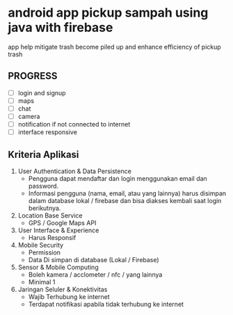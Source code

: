 # android app pickup sampah using java with firebase
app help mitigate trash become piled up and enhance efficiency of pickup trash

## PROGRESS
- [ ] login and signup
- [ ] maps
- [ ] chat
- [ ] camera
- [ ] notification if not connected to internet
- [ ] interface responsive

## Kriteria Aplikasi
1. User Authentication & Data Persistence
    - Pengguna dapat mendaftar dan login menggunakan email dan password.
    - Informasi pengguna (nama, email, atau yang lainnya) harus disimpan dalam database lokal / firebase dan bisa diakses kembali saat login berikutnya.
2. Location Base Service
    - GPS / Google Maps API
3. User Interface & Experience
    - Harus Responsif
4. Mobile Security
    - Permission
    - Data Di simpan di database (Lokal / Firebase)
5. Sensor & Mobile Computing
    - Boleh kamera / acclometer / nfc / yang lainnya
    - Minimal 1
6. Jaringan Seluler & Konektivitas
    - Wajib Terhubung ke internet
    - Terdapat notifikasi apabila tidak terhubung ke internet
